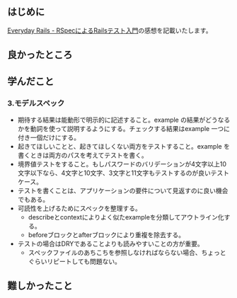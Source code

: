 ## はじめに
[Everyday Rails - RSpecによるRailsテスト入門](https://leanpub.com/everydayrailsrspec-jp)の感想を記載いたします。

## 良かったところ

## 学んだこと

### 3.モデルスペック
* 期待する結果は能動形で明示的に記述すること。example の結果がどうなるかを動詞を使って説明するようにする。チェックする結果はexample 一つに付き一個だけにする。
* 起きてほしいことと、起きてほしくない両方をテストすること。example を書くときは両方のパスを考えてテストを書く。
* 境界値テストをすること。もしパスワードのバリデーションが4文字以上10文字以下なら、4文字と10文字、3文字と11文字もテストするのが良いテストケース。
* テストを書くことは、アプリケーションの要件について見返すのに良い機会でもある。
* 可読性を上げるためにスペックを整理する。
  * describeとcontextによりよく似たexampleを分類してアウトライン化する。
  * beforeブロックとafterブロックにより重複を除去する。
* テストの場合はDRYであることよりも読みやすいことの方が重要。
  * スペックファイルのあちこちを参照しなければならない場合、ちょっとぐらいリピートしても問題ない。

## 難しかったこと